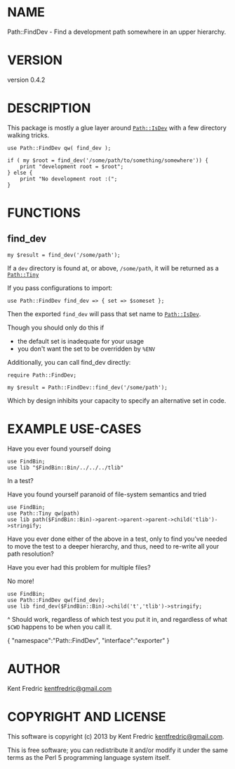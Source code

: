 # NAME

Path::FindDev - Find a development path somewhere in an upper hierarchy.

# VERSION

version 0.4.2

# DESCRIPTION

This package is mostly a glue layer around [`Path::IsDev`](http://search.cpan.org/perldoc?Path::IsDev)
with a few directory walking tricks.

    use Path::FindDev qw( find_dev );

    if ( my $root = find_dev('/some/path/to/something/somewhere')) {
        print "development root = $root";
    } else {
        print "No development root :(";
    }

# FUNCTIONS

## find\_dev

    my $result = find_dev('/some/path');

If a `dev` directory is found at, or above, `/some/path`, it will be returned
as a [`Path::Tiny`](http://search.cpan.org/perldoc?Path::Tiny)

If you pass configurations to import:

    use Path::FindDev find_dev => { set => $someset };

Then the exported `find_dev` will pass that set name to [`Path::IsDev`](http://search.cpan.org/perldoc?Path::IsDev).

Though you should only do this if

- the default set is inadequate for your usage
- you don't want the set to be overridden by `%ENV`

Additionally, you can call find\_dev directly:

    require Path::FindDev;

    my $result = Path::FindDev::find_dev('/some/path');

Which by design inhibits your capacity to specify an alternative set in code.

# EXAMPLE USE-CASES

Have you ever found yourself doing

    use FindBin;
    use lib "$FindBin::Bin/../../../tlib"

In a test?

Have you found yourself paranoid of file-system semantics and tried

    use FindBin;
    use Path::Tiny qw(path)
    use lib path($FindBin::Bin)->parent->parent->parent->child('tlib')->stringify;

Have you ever done either of the above in a test, only to
find you've needed to move the test to a deeper hierarchy,
and thus, need to re-write all your path resolution?

Have you ever had this problem for multiple files?

No more!

    use FindBin;
    use Path::FindDev qw(find_dev);
    use lib find_dev($FindBin::Bin)->child('t','tlib')->stringify;

^ Should work, regardless of which test you put it in, and regardless
of what `$CWD` happens to be when you call it.

{
    "namespace":"Path::FindDev",
    "interface":"exporter"
}



# AUTHOR

Kent Fredric <kentfredric@gmail.com>

# COPYRIGHT AND LICENSE

This software is copyright (c) 2013 by Kent Fredric <kentfredric@gmail.com>.

This is free software; you can redistribute it and/or modify it under
the same terms as the Perl 5 programming language system itself.

